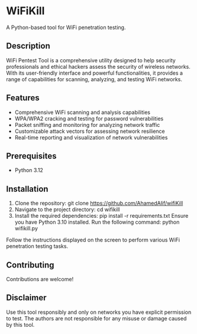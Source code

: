 # WiFiKill

A Python-based tool for WiFi penetration testing.

## Description

WiFi Pentest Tool is a comprehensive utility designed to help security professionals and ethical hackers assess the security of wireless networks. With its user-friendly interface and powerful functionalities, it provides a range of capabilities for scanning, analyzing, and testing WiFi networks.

## Features

- Comprehensive WiFi scanning and analysis capabilities
- WPA/WPA2 cracking and testing for password vulnerabilities
- Packet sniffing and monitoring for analyzing network traffic
- Customizable attack vectors for assessing network resilience
- Real-time reporting and visualization of network vulnerabilities

## Prerequisites

- Python 3.12


## Installation
1. Clone the repository:
git clone https://github.com/AhamedAlif/wifiKill
2. Navigate to the project directory:
cd wifikill
3. Install the required dependencies:
pip install -r requirements.txt
Ensure you have Python 3.10 installed. Run the following command:
python wifikill.py

Follow the instructions displayed on the screen to perform various WiFi penetration testing tasks.

## Contributing
Contributions are welcome!


## Disclaimer
Use this tool responsibly and only on networks you have explicit permission to test. The authors are not responsible for any misuse or damage caused by this tool.




